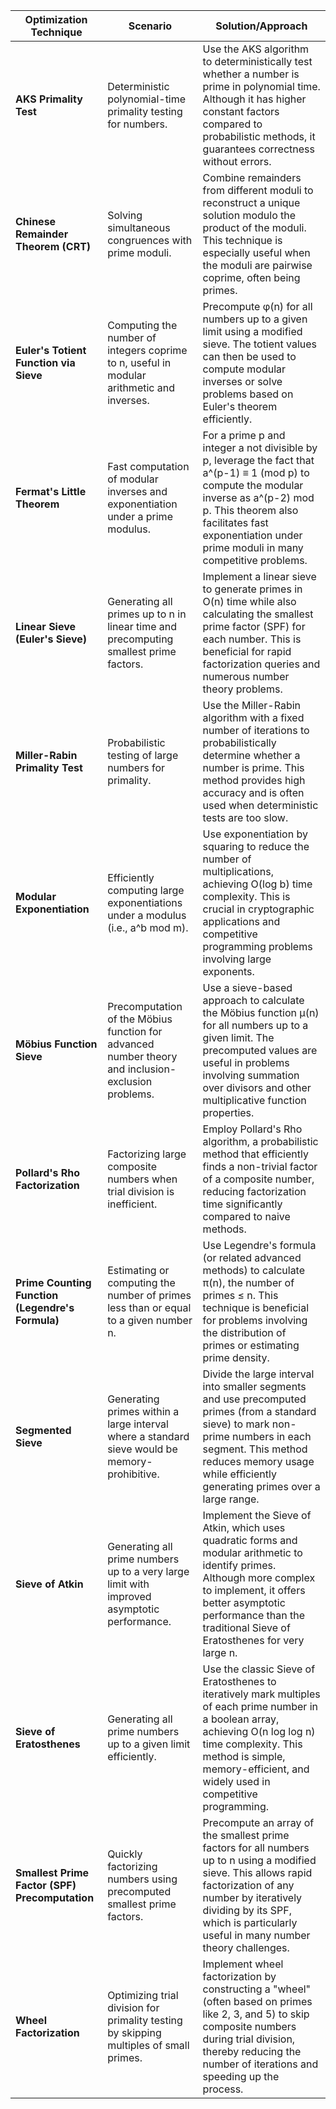 | **Optimization Technique**                        | **Scenario**                                                                                     | **Solution/Approach**                                                                                                                                                                                                                                                                                                                                                                  |
|---------------------------------------------------|---------------------------------------------------------------------------------------------------|---------------------------------------------------------------------------------------------------------------------------------------------------------------------------------------------------------------------------------------------------------------------------------------------------------------------------------------------------------------------------------------|
| **AKS Primality Test**                            | Deterministic polynomial-time primality testing for numbers.                                     | Use the AKS algorithm to deterministically test whether a number is prime in polynomial time. Although it has higher constant factors compared to probabilistic methods, it guarantees correctness without errors.                                                                                                                                                           |
| **Chinese Remainder Theorem (CRT)**               | Solving simultaneous congruences with prime moduli.                                              | Combine remainders from different moduli to reconstruct a unique solution modulo the product of the moduli. This technique is especially useful when the moduli are pairwise coprime, often being primes.                                                                                                                                                                 |
| **Euler's Totient Function via Sieve**            | Computing the number of integers coprime to n, useful in modular arithmetic and inverses.           | Precompute φ(n) for all numbers up to a given limit using a modified sieve. The totient values can then be used to compute modular inverses or solve problems based on Euler's theorem efficiently.                                                                                                                                                                      |
| **Fermat's Little Theorem**                        | Fast computation of modular inverses and exponentiation under a prime modulus.                    | For a prime p and integer a not divisible by p, leverage the fact that a^(p-1) ≡ 1 (mod p) to compute the modular inverse as a^(p-2) mod p. This theorem also facilitates fast exponentiation under prime moduli in many competitive problems.                                                                                                                     |
| **Linear Sieve (Euler's Sieve)**                  | Generating all primes up to n in linear time and precomputing smallest prime factors.             | Implement a linear sieve to generate primes in O(n) time while also calculating the smallest prime factor (SPF) for each number. This is beneficial for rapid factorization queries and numerous number theory problems.                                                                                                                                                  |
| **Miller-Rabin Primality Test**                   | Probabilistic testing of large numbers for primality.                                            | Use the Miller-Rabin algorithm with a fixed number of iterations to probabilistically determine whether a number is prime. This method provides high accuracy and is often used when deterministic tests are too slow.                                                                                                                                                         |
| **Modular Exponentiation**                        | Efficiently computing large exponentiations under a modulus (i.e., a^b mod m).                     | Use exponentiation by squaring to reduce the number of multiplications, achieving O(log b) time complexity. This is crucial in cryptographic applications and competitive programming problems involving large exponents.                                                                                                                                                    |
| **Möbius Function Sieve**                         | Precomputation of the Möbius function for advanced number theory and inclusion-exclusion problems. | Use a sieve-based approach to calculate the Möbius function μ(n) for all numbers up to a given limit. The precomputed values are useful in problems involving summation over divisors and other multiplicative function properties.                                                                                                                                         |
| **Pollard's Rho Factorization**                   | Factorizing large composite numbers when trial division is inefficient.                          | Employ Pollard's Rho algorithm, a probabilistic method that efficiently finds a non-trivial factor of a composite number, reducing factorization time significantly compared to naive methods.                                                                                                                                                                           |
| **Prime Counting Function (Legendre's Formula)** | Estimating or computing the number of primes less than or equal to a given number n.              | Use Legendre's formula (or related advanced methods) to calculate π(n), the number of primes ≤ n. This technique is beneficial for problems involving the distribution of primes or estimating prime density.                                                                                                                                                            |
| **Segmented Sieve**                               | Generating primes within a large interval where a standard sieve would be memory-prohibitive.      | Divide the large interval into smaller segments and use precomputed primes (from a standard sieve) to mark non-prime numbers in each segment. This method reduces memory usage while efficiently generating primes over a large range.                                                                                                                                    |
| **Sieve of Atkin**                                | Generating all prime numbers up to a very large limit with improved asymptotic performance.       | Implement the Sieve of Atkin, which uses quadratic forms and modular arithmetic to identify primes. Although more complex to implement, it offers better asymptotic performance than the traditional Sieve of Eratosthenes for very large n.                                                                                                                             |
| **Sieve of Eratosthenes**                         | Generating all prime numbers up to a given limit efficiently.                                     | Use the classic Sieve of Eratosthenes to iteratively mark multiples of each prime number in a boolean array, achieving O(n log log n) time complexity. This method is simple, memory-efficient, and widely used in competitive programming.                                                                                                                            |
| **Smallest Prime Factor (SPF) Precomputation**  | Quickly factorizing numbers using precomputed smallest prime factors.                           | Precompute an array of the smallest prime factors for all numbers up to n using a modified sieve. This allows rapid factorization of any number by iteratively dividing by its SPF, which is particularly useful in many number theory challenges.                                                                                                                    |
| **Wheel Factorization**                         | Optimizing trial division for primality testing by skipping multiples of small primes.             | Implement wheel factorization by constructing a "wheel" (often based on primes like 2, 3, and 5) to skip composite numbers during trial division, thereby reducing the number of iterations and speeding up the process.                                                                                                                                                  |